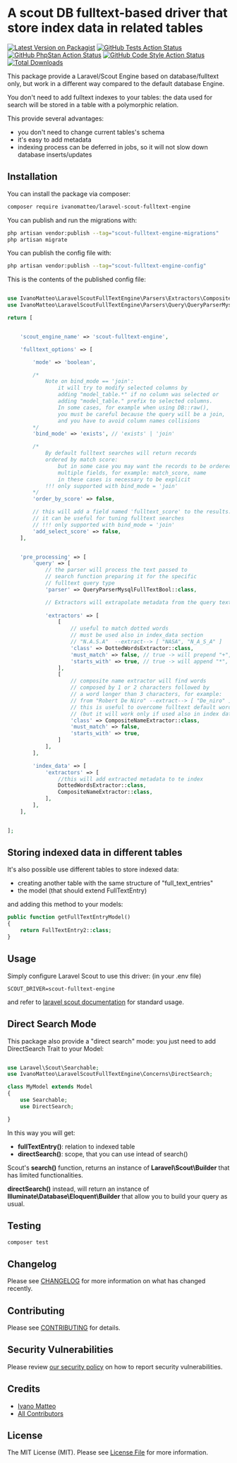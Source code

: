 # A scout DB fulltext-based driver that store index data in related tables

[![Latest Version on Packagist](https://img.shields.io/packagist/v/ivanomatteo/laravel-scout-fulltext-engine.svg?style=flat-square)](https://packagist.org/packages/ivanomatteo/laravel-scout-fulltext-engine)
[![GitHub Tests Action Status](https://img.shields.io/github/actions/workflow/status/ivanomatteo/laravel-scout-fulltext-engine/run-tests.yml?branch=main&label=tests)](https://github.com/ivanomatteo/laravel-scout-fulltext-engine/actions?query=workflow%3Arun-tests+branch%3Amain)
[![GitHub PhpStan Action Status](https://img.shields.io/github/actions/workflow/status/ivanomatteo/laravel-scout-fulltext-engine/phpstan.yml?branch=main&label=phpstan)](https://github.com/ivanomatteo/laravel-scout-fulltext-engine/actions/workflows/phpstan.yml?query=branch%3Amain)
[![GitHub Code Style Action Status](https://img.shields.io/github/actions/workflow/status/ivanomatteo/laravel-scout-fulltext-engine/fix-php-code-style-issues.yml?label=code%20style)](https://github.com/ivanomatteo/laravel-scout-fulltext-engine/actions?query=workflow%3A"Check+%26+fix+styling"+branch%3Amain)
[![Total Downloads](https://img.shields.io/packagist/dt/ivanomatteo/laravel-scout-fulltext-engine.svg?style=flat-square)](https://packagist.org/packages/ivanomatteo/laravel-scout-fulltext-engine)

This package provide a Laravel/Scout Engine based on database/fulltext only, but work in a different way compared to the default database Engine.

You don't need to add fulltext indexes to your tables: the data used for search will be stored in a table with a polymorphic relation.

This provide several advantages:

- you don't need to change current tables's schema
- it's easy to add metadata
- indexing process can be deferred in jobs, so it will not slow down database inserts/updates


## Installation

You can install the package via composer:

```bash
composer require ivanomatteo/laravel-scout-fulltext-engine
```

You can publish and run the migrations with:

```bash
php artisan vendor:publish --tag="scout-fulltext-engine-migrations"
php artisan migrate
```

You can publish the config file with:

```bash
php artisan vendor:publish --tag="scout-fulltext-engine-config"
```

This is the contents of the published config file:

```php

use IvanoMatteo\LaravelScoutFullTextEngine\Parsers\Extractors\CompositeNameExtractor;
use IvanoMatteo\LaravelScoutFullTextEngine\Parsers\Query\QueryParserMysqlFullTextBool;

return [


    'scout_engine_name' => 'scout-fulltext-engine',

    'fulltext_options' => [

        'mode' => 'boolean',

        /*
            Note on bind_mode == 'join':
                it will try to modify selected columns by
                adding "model_table.*" if no column was selected or
                adding "model_table." prefix to selected columns.
                In some cases, for example when using DB::raw(),
                you must be careful because the query will be a join,
                and you have to avoid column names collisions
        */
        'bind_mode' => 'exists', // 'exists' | 'join'

        /*
            By default fulltext searches will return records
            ordered by match score:
                but in some case you may want the records to be ordered by
                multiple fields, for example: match_score, name
                in these cases is necessary to be explicit
            !!! only supported with bind_mode = 'join'
        */
        'order_by_score' => false,

        // this will add a field named 'fulltext_score' to the results.
        // it can be useful for tuning fulltext searches
        // !!! only supported with bind_mode = 'join'
        'add_select_score' => false,
    ],


    'pre_processing' => [
        'query' => [
            // the parser will process the text passed to
            // search function preparing it for the specific
            // fulltext query type
            'parser' => QueryParserMysqlFullTextBool::class,

            // Extractors will extrapolate metadata from the query text
         
            'extractors' => [
                [
                    // useful to match dotted words
                    // must be used also in index_data section
                    // "N.A.S.A"  --extract--> [ "NASA", "N_A_S_A" ]
                    'class' => DottedWordsExtractor::class,
                    'must_match' => false, // true -> will prepend "+", for boolean mode, but depends by the parser class
                    'starts_with' => true, // true -> will append "*", for boolean mode, but depends by the parser class
                ],
                [
                    // composite name extractor will find words
                    // composed by 1 or 2 characters followed by
                    // a word longer than 3 characters, for example:
                    // from "Robert De Niro" --extract--> [ "De_niro" ]
                    // this is useful to overcome fulltext default words min-length (3 chars)
                    // (but it will work only if used also in index data section)
                    'class' => CompositeNameExtractor::class,
                    'must_match' => false,
                    'starts_with' => true,
                ]
            ],
        ],

        'index_data' => [
            'extractors' => [
                //this will add extracted metadata to te index
                DottedWordsExtractor::class,
                CompositeNameExtractor::class,
            ],
        ],
    ],


];
```

## Storing indexed data in different tables

It's also possible use different tables to store indexed data: 
- creating another table with the same structure of "full_text_entries"
- the model (that should extend FullTextEntry)

and adding this method to your models:

```php
public function getFullTextEntryModel()
{
    return FullTextEntry2::class;
}
```


## Usage

Simply configure Laravel Scout to use this driver:
(in your .env file)

```
SCOUT_DRIVER=scout-fulltext-engine
```

and refer to [laravel scout documentation](https://laravel.com/docs/scout) for standard usage.

## Direct Search Mode

This package also provide a "direct search" mode: 
you just need to add DirectSearch Trait to your Model:

```php

use Laravel\Scout\Searchable;
use IvanoMatteo\LaravelScoutFullTextEngine\Concerns\DirectSearch;

class MyModel extends Model
{
    use Searchable;
    use DirectSearch;

}

```

In this way you will get:
- **fullTextEntry()**: relation to indexed table
- **directSearch()**: scope, that you can use intead of search()

Scout's **search()** function, returns an instance of **Laravel\Scout\Builder** that has limited functionalities.

**directSearch()** instead, will return an instance of **Illuminate\Database\Eloquent\Builder** that allow you to build your query as usual.



## Testing

```bash
composer test
```

## Changelog

Please see [CHANGELOG](CHANGELOG.md) for more information on what has changed recently.

## Contributing

Please see [CONTRIBUTING](https://github.com/spatie/.github/blob/main/CONTRIBUTING.md) for details.

## Security Vulnerabilities

Please review [our security policy](../../security/policy) on how to report security vulnerabilities.

## Credits

- [Ivano Matteo](https://github.com/ivanomatteo)
- [All Contributors](../../contributors)

## License

The MIT License (MIT). Please see [License File](LICENSE.md) for more information.
